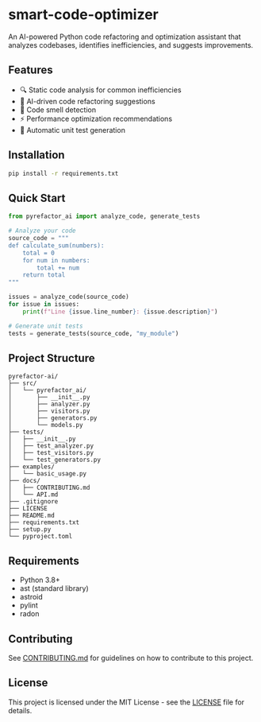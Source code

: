 # smart-code-optimizer

An AI-powered Python code refactoring and optimization assistant that analyzes codebases, identifies inefficiencies, and suggests improvements.

## Features

- 🔍 Static code analysis for common inefficiencies
- 🤖 AI-driven code refactoring suggestions
- 🦨 Code smell detection
- ⚡ Performance optimization recommendations
- 🧪 Automatic unit test generation

## Installation

```bash
pip install -r requirements.txt
```

## Quick Start

```python
from pyrefactor_ai import analyze_code, generate_tests

# Analyze your code
source_code = """
def calculate_sum(numbers):
    total = 0
    for num in numbers:
        total += num
    return total
"""

issues = analyze_code(source_code)
for issue in issues:
    print(f"Line {issue.line_number}: {issue.description}")

# Generate unit tests
tests = generate_tests(source_code, "my_module")
```

## Project Structure

```
pyrefactor-ai/
├── src/
│   └── pyrefactor_ai/
│       ├── __init__.py
│       ├── analyzer.py
│       ├── visitors.py
│       ├── generators.py
│       └── models.py
├── tests/
│   ├── __init__.py
│   ├── test_analyzer.py
│   ├── test_visitors.py
│   └── test_generators.py
├── examples/
│   └── basic_usage.py
├── docs/
│   ├── CONTRIBUTING.md
│   └── API.md
├── .gitignore
├── LICENSE
├── README.md
├── requirements.txt
├── setup.py
└── pyproject.toml
```

## Requirements

- Python 3.8+
- ast (standard library)
- astroid
- pylint
- radon

## Contributing

See [CONTRIBUTING.md](docs/CONTRIBUTING.md) for guidelines on how to contribute to this project.

## License

This project is licensed under the MIT License - see the [LICENSE](LICENSE) file for details.

<br>
